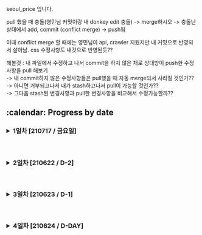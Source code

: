 seoul_price 입니다.

pull 했을 때 충돌(영민님 커밋이랑 내 donkey edit 충돌) -> merge하시오 -> 충돌난 상태에서 add, commit (conflict merge) -> push됨  

이때 conflict merge 할 때에는 영민님이 api, crawler 지웠지만 내 커밋으로 반영되서 살아남. css 수정사항도 내것으로 반영된듯??  

해볼것 : 내 파일에서 수정하고 나서 commit을 하지 않은 채로 상대방이 push한 수정사항을 pull 해보기   
-> 내 commit하지 않은 수정사항들은 pull했을 때 자동 merge되서 사라질 것인가??  
-> 아니면 거부되고나서 내가 stash하고나서 pull이 가능할 것인가??  
-> 그다음 stash된 변경사항과 pull한 변경사항을 비교해서 수정가능할까??  



<!-- 날짜별 진행과정-->
<h2> :calendar: Progress by date
&nbsp;&nbsp;&nbsp;<h3><details><summary> 1일차 [210717 / 금요일] </summary></p>
&nbsp;&nbsp;&nbsp;1. 주제선정 : 지난 몇달동안 많이 접했던 서울 집값에 대해 알아보기로 결정</p>
&nbsp;&nbsp;&nbsp;2. 데이터 수집 및 수정</p>
&nbsp;&nbsp;&nbsp;&nbsp;&nbsp;- 서울 아파트 실거래가 관련 데이터 - http://datakorea.datastore.or.kr/profile/geo/04000KR11/#category_%EC%9E%90%EC%82%B0,%EB%B6%80%EC%B1%84,%EC%86%8C%EB%93%9D_%ED%98%84%ED%99%A9</p>
&nbsp;&nbsp;&nbsp;&nbsp;&nbsp;- 'items' Table의 171개 데이터</p>
&nbsp;&nbsp;&nbsp;&nbsp;&nbsp;- 'runes' Table의 17개 데이터</p>
&nbsp;&nbsp;&nbsp;&nbsp;&nbsp;- 'spell' Table의 10개 데이터</p>
&nbsp;&nbsp;&nbsp;3. diagram 제작</p></details>

&nbsp;&nbsp;&nbsp;<h3><details><summary> 2일차 [210622 / D-2] </summary></p>
&nbsp;&nbsp;&nbsp;1. Table 수정 및 데이터 추가삽입 : 'champions'</p>
&nbsp;&nbsp;&nbsp;2. html main 페이지 제작</p>
&nbsp;&nbsp;&nbsp;&nbsp;&nbsp;- logo, 배너 img 제작</p>
&nbsp;&nbsp;&nbsp;&nbsp;&nbsp;- 배너 link 연결</p>
&nbsp;&nbsp;&nbsp;&nbsp;&nbsp;- css 파일제작</p>
&nbsp;&nbsp;&nbsp;3. app.py / dao.py code 제작</p></details>

&nbsp;&nbsp;&nbsp;<h3><details><summary> 3일차 [210623 / D-1] </summary></p>
&nbsp;&nbsp;&nbsp;1. detail 코드 제작</p>
&nbsp;&nbsp;&nbsp;2. detail 디자인 수정</p>
</details> 


&nbsp;&nbsp;&nbsp;<h3><details><summary> 4일차 [210624 / D-DAY] </summary></p>
&nbsp;&nbsp;&nbsp;1. 패치노트 바로가기 기능추가</p>
&nbsp;&nbsp;&nbsp;2. 발표준비</p>
&nbsp;&nbsp;&nbsp;&nbsp;&nbsp;- 발표구성 짜기</p>
&nbsp;&nbsp;&nbsp;&nbsp;&nbsp;- 발표자료 추가</p>
</details>

<br><br><br>

